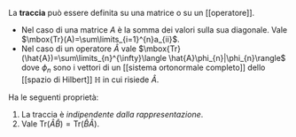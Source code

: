 La **traccia** può essere definita su una matrice o su un [[operatore]].
- Nel caso di una matrice $A$ è la somma dei valori sulla sua diagonale. Vale $\mbox{Tr}(A)=\sum\limits_{i=1}^{n}a_{ii}$.
- Nel caso di un operatore $\hat{A}$ vale $\mbox{Tr}(\hat{A})=\sum\limits_{n}^{\infty}\langle \hat{A}\phi_{n}|\phi_{n}\rangle$ dove $\phi_{n}$ sono i vettori di un [[sistema ortonormale completo]] dello [[spazio di Hilbert]] $\mathbb{H}$ in cui risiede $\hat{A}$.

Ha le seguenti proprietà:
1. La traccia è *indipendente dalla rappresentazione*.
2. Vale $\mbox{Tr}(\hat{A}\hat{B})=\mbox{Tr}(\hat{B}\hat{A})$.